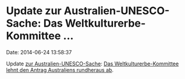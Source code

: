 Update zur Australien-UNESCO-Sache: Das Weltkulturerbe-Kommittee \...
=====================================================================

Date: 2014-06-24 13:58:37

Update [zur Australien-UNESCO-Sache](http://blog.fefe.de/?ts=ad61f8aa):
[Das Weltkulturerbe-Kommittee lehnt den Antrag Australiens rundheraus
ab](http://www.theguardian.com/environment/2014/jun/23/un-rejects-australia-tasmanian-forest-heritage).
